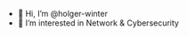 - 👋 Hi, I’m @holger-winter
- 👀 I’m interested in Network & Cybersecurity
<!---
- 🌱 I’m currently learning 
- 📫 How to reach me ...
- 😄 Pronouns: ...
- ⚡ Fun fact: ...
--->

<!---
holger-winter/holger-winter is a ✨ special ✨ repository because its `README.md` (this file) appears on your GitHub profile.
You can click the Preview link to take a look at your changes.
--->
